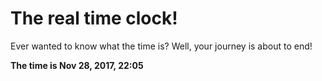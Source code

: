 # The real time clock!

Ever wanted to know what the time is? Well, your journey is about to end!

**The time is Nov 28, 2017, 22:05**